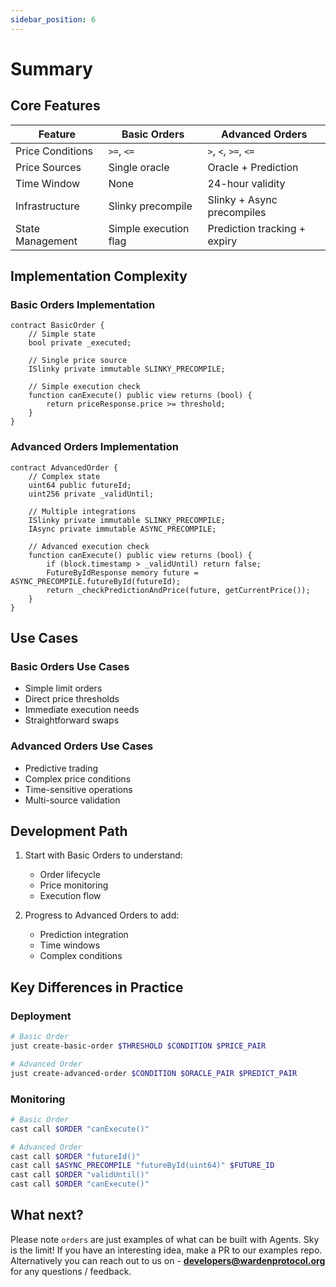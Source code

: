 ```yaml
---
sidebar_position: 6
---
```


# Summary

## Core Features

| Feature | Basic Orders | Advanced Orders |
|---------|-------------|-----------------|
| Price Conditions | `>=`, `<=` | `>`, `<`, `>=`, `<=` |
| Price Sources | Single oracle | Oracle + Prediction |
| Time Window | None | 24-hour validity |
| Infrastructure | Slinky precompile | Slinky + Async precompiles |
| State Management | Simple execution flag | Prediction tracking + expiry |

## Implementation Complexity

### Basic Orders Implementation

```solidity
contract BasicOrder {
    // Simple state
    bool private _executed;
    
    // Single price source
    ISlinky private immutable SLINKY_PRECOMPILE;
    
    // Simple execution check
    function canExecute() public view returns (bool) {
        return priceResponse.price >= threshold;
    }
}
```

### Advanced Orders Implementation

```solidity
contract AdvancedOrder {
    // Complex state
    uint64 public futureId;
    uint256 private _validUntil;
    
    // Multiple integrations
    ISlinky private immutable SLINKY_PRECOMPILE;
    IAsync private immutable ASYNC_PRECOMPILE;
    
    // Advanced execution check
    function canExecute() public view returns (bool) {
        if (block.timestamp > _validUntil) return false;
        FutureByIdResponse memory future = ASYNC_PRECOMPILE.futureById(futureId);
        return _checkPredictionAndPrice(future, getCurrentPrice());
    }
}
```

## Use Cases

### Basic Orders Use Cases

- Simple limit orders
- Direct price thresholds
- Immediate execution needs
- Straightforward swaps

### Advanced Orders Use Cases

- Predictive trading
- Complex price conditions
- Time-sensitive operations
- Multi-source validation

## Development Path

1. Start with Basic Orders to understand:
   - Order lifecycle
   - Price monitoring
   - Execution flow

2. Progress to Advanced Orders to add:
   - Prediction integration
   - Time windows
   - Complex conditions

## Key Differences in Practice

### Deployment

```bash
# Basic Order
just create-basic-order $THRESHOLD $CONDITION $PRICE_PAIR

# Advanced Order
just create-advanced-order $CONDITION $ORACLE_PAIR $PREDICT_PAIR
```

### Monitoring

```bash
# Basic Order
cast call $ORDER "canExecute()"

# Advanced Order
cast call $ORDER "futureId()"
cast call $ASYNC_PRECOMPILE "futureById(uint64)" $FUTURE_ID
cast call $ORDER "validUntil()"
cast call $ORDER "canExecute()"
```

## What next?

Please note `orders` are just examples of what can be built with Agents. Sky is the limit! If you have an interesting idea, make a PR to our examples repo. Alternatively you can reach out to us on - **developers@wardenprotocol.org** for any questions / feedback.
